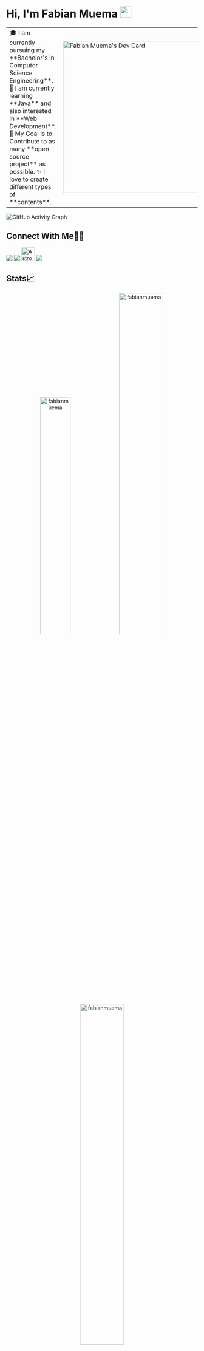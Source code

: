 # Hi, I'm Fabian Muema <img src="https://github.com/TheDudeThatCode/TheDudeThatCode/blob/master/Assets/Hi.gif" width="29px">

<table>
<tr>
  <td valign="center">
    🎓 I am currently pursuing my **Bachelor's in Computer Science Engineering**.
    🌱 I am currently learning **Java** and also interested in **Web Development**.
    🎯 My Goal is to Contribute to as many **open source project** as possible.
    ✨ I love to create different types of **contents**.
<td >
   <a href="https://app.daily.dev/fabianmuema"><img src="https://api.daily.dev/devcards/47309807ed6e4df6813ccff15bef01a4.png?r=qiu" width="400" alt="Fabian Muema's Dev Card"/></a>
  </td>

</tr>
</table>

![GitHub Activity Graph](https://activity-graph.herokuapp.com/graph?username=fabianmuema&theme=dracula&hide_border=true)

## Connect With Me👋🏼

<p align="left">  
<a href="https://twitter.com/fabianmurema" target="blank"><img src="https://img.icons8.com/color/35/000000/twitter--v2.png"/></a>
<a href="https://linkedin.com/in/fabianmuema" target="blank"><img src="https://img.icons8.com/color/35/000000/linkedin.png"/></a>
<a href="https://leetcode.com/fabianmuema/" target="blank"><img src="https://cdn.iconscout.com/icon/free/png-256/leetcode-3629476-3031539.png" alt="Astro08" height="35" width="35"/></a>
<a href="https://www.instagram.com/fabianmuema/" target="blank"><img src="https://img.icons8.com/fluency/35/000000/instagram-new.png"/></a>

## Stats📈
<p align="center">
<img width="40%" src="https://github-readme-stats.vercel.app/api/top-langs?username=fabianmuema&show_icons=true&theme=dracula&title_color=ff8000&text_color=ffffff&bg_color=6a6a6a&locale=en&layout=compact&hide_border=true" alt="fabianmuema" /> 
<img width="48%" src="https://github-readme-stats.vercel.app/api?username=fabianmuema&show_icons=true&theme=dracula&title_color=ff8000&text_color=ffffff&bg_color=6a6a6a&locale=en&hide_border=true" alt="fabianmuema" />
<img width="48%" src="https://github-readme-streak-stats.herokuapp.com/?user=fabianmuema&theme=highcontrast&hide_border=true" alt="fabianmuema" />
</p>


<!--START_SECTION:activity-->
<!--END_SECTION:activity-->

### Languages✍🏼

<img src="https://img.icons8.com/color/35/000000/html-5--v1.png"/>
<img src="https://img.icons8.com/color/35/000000/css3.png"/>
<img src="https://img.icons8.com/fluency/35/000000/laravel.png"/>
<img src="https://img.icons8.com/glyph-neue/35/000000/php.png"/>
<img src="https://img.icons8.com/doodle/35/000000/api.png"/>

### DevOps & Cloud Tools⚒️

<img src="https://img.icons8.com/fluency/35/000000/visual-studio-code-2019.png"/> <img src="https://img.icons8.com/color/35/000000/intellij-idea.png"/> <img src="https://img.icons8.com/color/35/000000/google-cloud.png"/> <img src="https://img.icons8.com/color/35/000000/figma--v2.png"/> <img src="https://img.icons8.com/color/35/000000/git.png"/> <img src="https://img.icons8.com/color/35/000000/github.png"/> <img src="https://img.icons8.com/cute-clipart/35/000000/canva.png"/> 

## Support Me💰

<a href="https://www.buymeacoffee.com/bhFcBus" target="_blank"><img src="https://cdn.buymeacoffee.com/buttons/v2/default-yellow.png" alt="Buy Me A Coffee" width="250" ></a>
